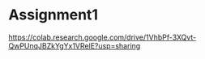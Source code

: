 # Assignment1
https://colab.research.google.com/drive/1VhbPf-3XQvt-QwPUnqJBZkYgYx1VRelE?usp=sharing
